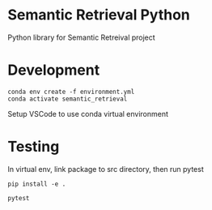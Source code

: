 # Semantic Retrieval Python

Python library for Semantic Retreival project

# Development

```
conda env create -f environment.yml
conda activate semantic_retrieval
```

Setup VSCode to use conda virtual environment

# Testing

In virtual env, link package to src directory, then run pytest

```
pip install -e .
```

```
pytest
```
